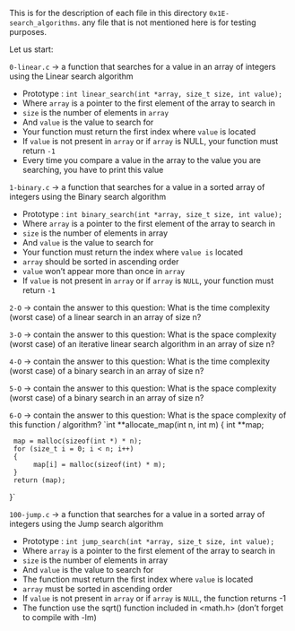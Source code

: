 This is for the description of each file in this directory `0x1E-search_algorithms`.
any file that is not mentioned here is for testing purposes.

Let us start:


`0-linear.c` -> a function that searches for a value in an array of integers using the Linear search algorithm

- Prototype : `int linear_search(int *array, size_t size, int value);`
- Where `array` is a pointer to the first element of the array to search in
- `size` is the number of elements in `array`
- And `value` is the value to search for
- Your function must return the first index where `value` is located
- If `value` is not present in `array` or if `array` is NULL, your function must return `-1`
- Every time you compare a value in the array to the value you are searching, you have to print this value 


`1-binary.c` -> a function that searches for a value in a sorted array of integers using the Binary search algorithm

- Prototype : `int binary_search(int *array, size_t size, int value);`
- Where `array` is a pointer to the first element of the array to search in
- `size` is the number of elements in array
- And `value` is the value to search for
- Your function must return the index where `value is` located
- `array` should be sorted in ascending order
- `value` won’t appear more than once in `array`
- If `value` is not present in `array` or if `array` is `NULL`, your function must return `-1`


`2-O` -> contain the answer to this question:
What is the time complexity (worst case) of a linear search in an array of size n?


`3-O` -> contain the answer to this question:
What is the space complexity (worst case) of an iterative linear search algorithm in an array of size n?


`4-O` -> contain the answer to this question:
What is the time complexity (worst case) of a binary search in an array of size n?


`5-O` -> contain the answer to this question:
What is the space complexity (worst case) of a binary search in an array of size n?


`6-O` -> contain the answer to this question:
What is the space complexity of this function / algorithm?
`int **allocate_map(int n, int m)
{
     int **map;

     map = malloc(sizeof(int *) * n);
     for (size_t i = 0; i < n; i++)
     {
          map[i] = malloc(sizeof(int) * m);
     }
     return (map);
}`


`100-jump.c` -> a function that searches for a value in a sorted array of integers using the Jump search algorithm

- Prototype : `int jump_search(int *array, size_t size, int value);`
- Where `array` is a pointer to the first element of the array to search in
- `size` is the number of elements in array
- And `value` is the value to search for
- The function must return the first index where `value` is located
- `array` must be sorted in ascending order
- If `value` is not present in `array` or if `array` is `NULL`, the function returns -1
- The function use the sqrt() function included in <math.h> (don’t forget to compile with -lm)

